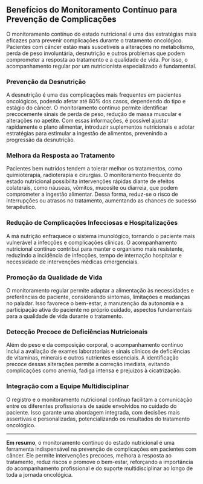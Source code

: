 
## Benefícios do Monitoramento Contínuo para Prevenção de Complicações

O monitoramento contínuo do estado nutricional é uma das estratégias mais eficazes para prevenir complicações durante o tratamento oncológico. Pacientes com câncer estão mais suscetíveis a alterações no metabolismo, perda de peso involuntária, desnutrição e outros problemas que podem comprometer a resposta ao tratamento e a qualidade de vida. Por isso, o acompanhamento regular por um nutricionista especializado é fundamental.

### Prevenção da Desnutrição

A desnutrição é uma das complicações mais frequentes em pacientes oncológicos, podendo afetar até 80% dos casos, dependendo do tipo e estágio do câncer. O monitoramento contínuo permite identificar precocemente sinais de perda de peso, redução de massa muscular e alterações no apetite. Com essas informações, é possível ajustar rapidamente o plano alimentar, introduzir suplementos nutricionais e adotar estratégias para estimular a ingestão de alimentos, prevenindo a progressão da desnutrição.

### Melhora da Resposta ao Tratamento

Pacientes bem nutridos tendem a tolerar melhor os tratamentos, como quimioterapia, radioterapia e cirurgias. O monitoramento frequente do estado nutricional possibilita intervenções rápidas diante de efeitos colaterais, como náuseas, vômitos, mucosite ou diarreia, que podem comprometer a ingestão alimentar. Dessa forma, reduz-se o risco de interrupções ou atrasos no tratamento, aumentando as chances de sucesso terapêutico.

### Redução de Complicações Infecciosas e Hospitalizações

A má nutrição enfraquece o sistema imunológico, tornando o paciente mais vulnerável a infecções e complicações clínicas. O acompanhamento nutricional contínuo contribui para manter o organismo mais resistente, reduzindo a incidência de infecções, tempo de internação hospitalar e necessidade de intervenções médicas emergenciais.

### Promoção da Qualidade de Vida

O monitoramento regular permite adaptar a alimentação às necessidades e preferências do paciente, considerando sintomas, limitações e mudanças no paladar. Isso favorece o bem-estar, a manutenção da autonomia e a participação ativa do paciente no próprio cuidado, aspectos fundamentais para a qualidade de vida durante o tratamento.

### Detecção Precoce de Deficiências Nutricionais

Além do peso e da composição corporal, o acompanhamento contínuo inclui a avaliação de exames laboratoriais e sinais clínicos de deficiências de vitaminas, minerais e outros nutrientes essenciais. A identificação precoce dessas alterações permite a correção imediata, evitando complicações como anemia, fadiga intensa e prejuízos à cicatrização.

### Integração com a Equipe Multidisciplinar

O registro e o monitoramento nutricional contínuo facilitam a comunicação entre os diferentes profissionais de saúde envolvidos no cuidado do paciente. Isso garante uma abordagem integrada, com decisões mais assertivas e personalizadas, potencializando os resultados do tratamento oncológico.

---

**Em resumo**, o monitoramento contínuo do estado nutricional é uma ferramenta indispensável na prevenção de complicações em pacientes com câncer. Ele permite intervenções precoces, melhora a resposta ao tratamento, reduz riscos e promove o bem-estar, reforçando a importância do acompanhamento profissional e do suporte multidisciplinar ao longo de toda a jornada oncológica.
```
